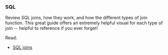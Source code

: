 ### SQL

Review SQL joins, how they work, and how the different types of join function. This great guide offers an extremely helpful visual for each type of join -- helpful to reference if you ever forget!

Read:

* [SQL joins](http://www.sql-join.com/sql-join-types/)
